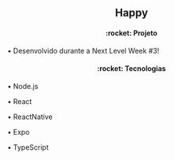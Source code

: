 <h2 align="center">Happy</h2>

<h4 align="center">:rocket: Projeto</h4>
<p>• Desenvolvido durante a Next Level Week #3!<p>

<h4 align="center">:rocket: Tecnologias</h4>
<p>• Node.js <p>
<p>• React<p>
<p>• ReactNative<p>
<p>• Expo<p>
<p>• TypeScript<p>
<p>
